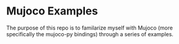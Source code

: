 # Mujoco Examples

The purpose of this repo is to familarize myself with Mujoco (more specifically the mujoco-py bindings) through a series of examples.